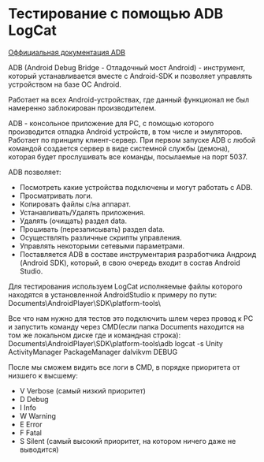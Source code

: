 # Тестирование с помощью ADB LogCat
[Оффициальная документация ADB](https://developer.android.com/studio/command-line/adb)

ADB (Android Debug Bridge - Отладочный мост Android) - инструмент, который устанавливается вместе с Android-SDK и позволяет управлять устройством на базе ОС Android.

Работает на всех Android-устройствах, где данный функционал не был намеренно заблокирован производителем.

ADB - консольное приложение для PC, с помощью которого производится отладка Android устройств, в том числе и эмуляторов.
Работает по принципу клиент-сервер. При первом запуске ADB с любой командой создается сервер в виде системной службы (демона), которая будет прослушивать все команды, посылаемые на порт 5037.

ADB позволяет:
- Посмотреть какие устройства подключены и могут работать с ADB.
- Просматривать логи.
- Копировать файлы с/на аппарат.
- Устанавливать/Удалять приложения.
- Удалять (очищать) раздел data.
- Прошивать (перезаписывать) раздел data.
- Осуществлять различные скрипты управления.
- Управлять некоторыми сетевыми параметрами.
- Поставляется ADB в составе инструментария разработчика Андроид (Android SDK), который, в свою очередь входит в состав Android Studio.

Для тестирования используем LogCat исполняемые файлы которого находятся в установленной AndroidStudio к примеру по пути: Documents\AndroidPlayer\SDK\platform-tools\

Все что нам нужно для тестов это подключить шлем через провод к PC и запустить команду через CMD(если папка Documents находится на том же локальном диске где и командная строка): Documents\AndroidPlayer\SDK\platform-tools\adb logcat -s Unity ActivityManager PackageManager dalvikvm DEBUG

После мы сможем видить все логи в CMD, в порядке приоритета от низшего к высшему:
- V Verbose (самый низкий приоритет)
- D Debug
- I Info
- W Warning
- E Error
- F Fatal
- S Silent (самый высокий приоритет, на котором ничего даже не выводится) 